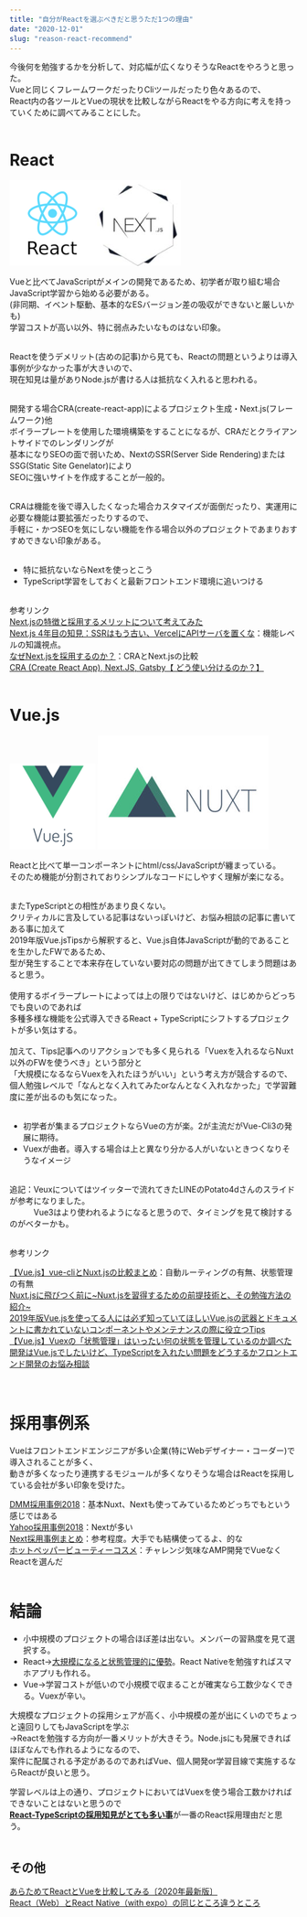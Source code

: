 ```yaml
---
title: "自分がReactを選ぶべきだと思うただ1つの理由"
date: "2020-12-01"
slug: "reason-react-recommend"
---
```


今後何を勉強するかを分析して、対応幅が広くなりそうなReactをやろうと思った。<br>
Vueと同じくフレームワークだったりCliツールだったり色々あるので、<br>
React内の各ツールとVueの現状を比較しながらReactをやる方向に考えを持っていくために調べてみることにした。<br><br>


# React

![](../images/posts-image/2020-12-01-01.png)![](../images/posts-image/2020-12-01-02.jpg)<br>

Vueと比べてJavaScriptがメインの開発であるため、初学者が取り組む場合JavaScript学習から始める必要がある。<br>
(非同期、イベント駆動、基本的なESバージョン差の吸収ができないと厳しいかも)<br>
学習コストが高い以外、特に弱点みたいなものはない印象。<br><br>


Reactを使うデメリット(古めの記事)から見ても、Reactの問題というよりは導入事例が少なかった事が大きいので、<br>
現在知見は量がありNode.jsが書ける人は抵抗なく入れると思われる。<br><br>

開発する場合CRA(create-react-app)によるプロジェクト生成・Next.js(フレームワーク)他<br>
ボイラープレートを使用した環境構築をすることになるが、CRAだとクライアントサイドでのレンダリングが<br>
基本になりSEOの面で弱いため、NextのSSR(Server Side Rendering)またはSSG(Static Site Genelator)により<br>
SEOに強いサイトを作成することが一般的。<br><br>

CRAは機能を後で導入したくなった場合カスタマイズが面倒だったり、実運用に必要な機能は要拡張だったりするので、<br>
手軽に・かつSEOを気にしない機能を作る場合以外のプロジェクトであまりおすすめできない印象がある。<br><br>


* 特に抵抗ないならNextを使っとこう
* TypeScript学習をしておくと最新フロントエンド環境に追いつける
<br><br>

参考リンク<br>
[Next.jsの特徴と採用するメリットについて考えてみた](https://freelance-jak.com/technology/react/2325/)<br>
[Next.js 4年目の知見：SSRはもう古い、VercelにAPIサーバを置くな](https://qiita.com/jagaapple/items/faf125e28f8c2860269c)：機能レベルの知識視点。<br>
[なぜNext.jsを採用するのか？](https://mottox2.com/posts/429)：CRAとNext.jsの比較<br>
[CRA (Create React App), Next.JS, Gatsby【 どう使い分けるのか？】](https://watablogtravel.com/cra-create-react-app-next-js-gatsby%E3%80%90-%E3%81%A9%E3%81%86%E4%BD%BF%E3%81%84%E5%88%86%E3%81%91%E3%82%8B%E3%81%AE%E3%81%8B%EF%BC%9F%E3%80%91/)<br><br>

# Vue.js

![](../images/posts-image/2020-12-01-03.png)
![](../images/posts-image/2020-12-01-04.jpg)<br>

Reactと比べて単一コンポーネントにhtml/css/JavaScriptが纏まっている。<br>
そのため機能が分割されておりシンプルなコードにしやすく理解が楽になる。
<br><br>

またTypeScriptとの相性があまり良くない。<br>
クリティカルに言及している記事はないっぽいけど、お悩み相談の記事に書いてある事に加えて<br>
2019年版Vue.jsTipsから解釈すると、Vue.js自体JavaScriptが動的であることを生かしたFWであるため、<br>
型が発生することで本来存在していない要対応の問題が出てきてしまう問題はあると思う。
<br><br>
使用するボイラープレートによっては上の限りではないけど、はじめからどっちでも良いのであれば<br>
多種多様な機能を公式導入できるReact + TypeScriptにシフトするプロジェクトが多い気はする。
<br><br>
加えて、Tips記事へのリアクションでも多く見られる「Vuexを入れるならNuxt以外のFWを使うべき」という部分と<br>
「大規模になるならVuexを入れたほうがいい」という考え方が競合するので、<br>
個人勉強レベルで「なんとなく入れてみたorなんとなく入れなかった」で学習難度に差が出るのも気になった。<br><br>


* 初学者が集まるプロジェクトならVueの方が楽。2が主流だがVue-Cli3の発展に期待。
* Vuexが曲者。導入する場合は上と異なり分かる人がいないときつくなりそうなイメージ
<br><br>

追記：Veuxについてはツイッターで流れてきたLINEのPotato4dさんのスライドが参考になりました。<br>
　　　Vue3はより使われるようになると思うので、タイミングを見て検討するのがベターかも。<br><br>

参考リンク<br>

[【Vue.js】vue-cliとNuxt.jsの比較まとめ](https://qiita.com/beanbeenzou/items/772b42687810539b9237)：自動ルーティングの有無、状態管理の有無<br>
[Nuxt.jsに飛びつく前に~Nuxt.jsを習得するための前提技術と、その勉強方法の紹介~](https://qiita.com/newt0/items/763b0c228a8451c68865)<br>
[2019年版Vue.jsを使ってる人には必ず知っていてほしいVue.jsの武器とドキュメントに書かれていないコンポーネントやメンテナンスの際に役立つTips](https://qiita.com/kahirokunn/items/6b4834b9a13406535f32)<br>
[【Vue.js】Vuexの「状態管理」はいったい何の状態を管理しているのか調べた](https://www.i-ryo.com/entry/2019/12/03/063040)<br>
[開発はVue.jsでしたいけど、TypeScriptを入れたい問題をどうするかフロントエンド開発のお悩み相談](https://logmi.jp/tech/articles/322416)<br><br><br>

# 採用事例系
Vueはフロントエンドエンジニアが多い企業(特にWebデザイナー・コーダー)で導入されることが多く、<br>動きが多くなったり連携するモジュールが多くなりそうな場合はReactを採用している会社が多い印象を受けた。

[DMM採用事例2018](https://logmi.jp/tech/articles/320546)：基本Nuxt、Nextも使ってみているためどっちでもという感じではある<br>
[Yahoo採用事例2018](https://techblog.yahoo.co.jp/advent-calendar-2018/yahoo-frontend/)：Nextが多い<br>
[Next採用事例まとめ](https://dyno.design/articles/corporate-sites-nextjs/)：参考程度。大手でも結構使ってるよ、的な<br>
[ホットペッパービューティーコスメ](https://codezine.jp/article/detail/12700)：チャレンジ気味なAMP開発でVueなくReactを選んだ<br><br>

# 結論
* 小中規模のプロジェクトの場合ほぼ差は出ない。メンバーの習熟度を見て選択する。
* React→<u>大規模になると状態管理的に優勢</u>。React Nativeを勉強すればスマホアプリも作れる。
* Vue→学習コストが低いので小規模で収まることが確実なら工数少なくできる。Vuexが辛い。


大規模なプロジェクトの採用シェアが高く、小中規模の差が出にくいのでちょっと遠回りしてもJavaScriptを学ぶ<br>
→Reactを勉強する方向が一番メリットが大きそう。Node.jsにも発展できればほぼなんでも作れるようになるので、<br>
案件に配属される予定があるのであればVue、個人開発or学習目線で実施するならReactが良いと思う。

学習レベルは上の通り、プロジェクトにおいてはVuexを使う場合工数かければできないことはないと思うので<br>
<u>**React-TypeScriptの採用知見がとても多い事**</u>が一番のReact採用理由だと思う。<br><br>

## その他
[あらためてReactとVueを比較してみる〔2020年最新版〕](https://freelance-jak.com/technology/react/2472/)<br>
[React（Web）とReact Native（with expo）の同じところ違うところ](https://tech.asoview.co.jp/entry/2019/12/10/085554)